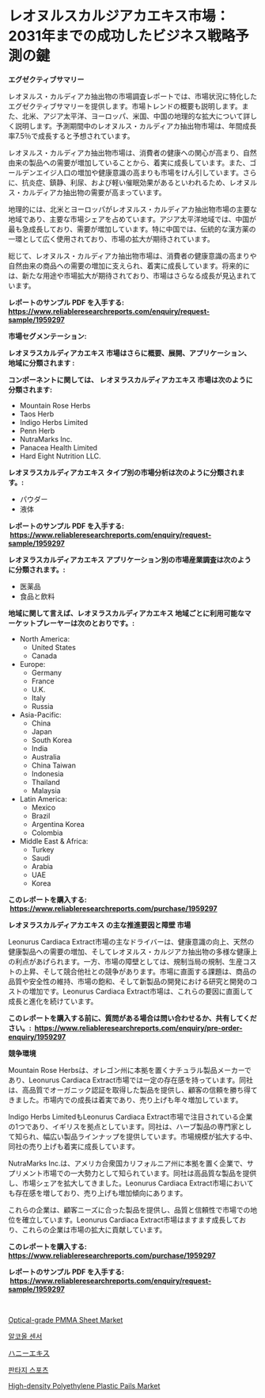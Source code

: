 <p><h1>レオヌルスカルジアカエキス市場：2031年までの成功したビジネス戦略予測の鍵</h1></p><p><strong>エグゼクティブサマリー</strong></p>
<p><p>レオヌルス・カルディアカ抽出物の市場調査レポートでは、市場状況に特化したエグゼクティブサマリーを提供します。市場トレンドの概要も説明します。また、北米、アジア太平洋、ヨーロッパ、米国、中国の地理的な拡大について詳しく説明します。予測期間中のレオヌルス・カルディアカ抽出物市場は、年間成長率7.5％で成長すると予想されています。</p><p>レオヌルス・カルディアカ抽出物市場は、消費者の健康への関心が高まり、自然由来の製品への需要が増加していることから、着実に成長しています。また、ゴールデンエイジ人口の増加や健康意識の高まりも市場をけん引しています。さらに、抗炎症、鎮静、利尿、および軽い催眠効果があるといわれるため、レオヌルス・カルディアカ抽出物の需要が高まっています。</p><p>地理的には、北米とヨーロッパがレオヌルス・カルディアカ抽出物市場の主要な地域であり、主要な市場シェアを占めています。アジア太平洋地域では、中国が最も急成長しており、需要が増加しています。特に中国では、伝統的な漢方薬の一環として広く使用されており、市場の拡大が期待されています。</p><p>総じて、レオヌルス・カルディアカ抽出物市場は、消費者の健康意識の高まりや自然由来の商品への需要の増加に支えられ、着実に成長しています。将来的には、新たな用途や市場拡大が期待されており、市場はさらなる成長が見込まれています。</p></p>
<p><strong>レポートのサンプル PDF を入手する: <a href="https://www.reliableresearchreports.com/enquiry/request-sample/1959297">https://www.reliableresearchreports.com/enquiry/request-sample/1959297</a></strong></p>
<p><strong>市場セグメンテーション:</strong></p>
<p><strong> レオヌラスカルディアカエキス 市場はさらに概要、展開、アプリケーション、地域に分類されます :</strong></p>
<p><strong>コンポーネントに関しては、 レオヌラスカルディアカエキス 市場は次のように分類されます: &nbsp;</strong></p>
<p><ul><li>Mountain Rose Herbs</li><li>Taos Herb</li><li>Indigo Herbs Limited</li><li>Penn Herb</li><li>NutraMarks Inc.</li><li>Panacea Health Limited</li><li>Hard Eight Nutrition LLC.</li></ul></p>
<p><strong> レオヌラスカルディアカエキス タイプ別の市場分析は次のように分類されます。:</strong></p>
<p><ul><li>パウダー</li><li>液体</li></ul></p>
<p><strong>レポートのサンプル PDF を入手する: &nbsp;<a href="https://www.reliableresearchreports.com/enquiry/request-sample/1959297">https://www.reliableresearchreports.com/enquiry/request-sample/1959297</a></strong></p>
<p><strong> レオヌラスカルディアカエキス アプリケーション別の市場産業調査は次のように分類されます。:</strong></p>
<p><ul><li>医薬品</li><li>食品と飲料</li></ul></p>
<p><strong>地域に関して言えば、レオヌラスカルディアカエキス 地域ごとに利用可能なマーケットプレーヤーは次のとおりです。:</strong></p>
<p><ul>
    <li>
        North America:
        <ul>
            <li>United States</li>
            <li>Canada</li>
        </ul>
    </li>
    <li>
        Europe:
        <ul>
            <li>Germany</li>
            <li>France</li>
            <li>U.K.</li>
            <li>Italy</li>
            <li>Russia</li>
        </ul>
    </li>
    <li>
        Asia-Pacific:
        <ul>
            <li>China</li>
            <li>Japan</li>
            <li>South Korea</li>
            <li>India</li>
            <li>Australia</li>
            <li>China Taiwan</li>
            <li>Indonesia</li>
            <li>Thailand</li>
            <li>Malaysia</li>
        </ul>
    </li>
    <li>
        Latin America:
        <ul>
            <li>Mexico</li>
            <li>Brazil</li>
            <li>Argentina Korea</li>
            <li>Colombia</li>
        </ul>
    </li>
    <li>
        Middle East & Africa:
        <ul>
            <li>Turkey</li>
            <li>Saudi</li>
            <li>Arabia</li>
            <li>UAE</li>
            <li>Korea</li>
        </ul>
    </li>
    </ul></p>
<p><strong>このレポートを購入する: &nbsp;<a href="https://www.reliableresearchreports.com/purchase/1959297">https://www.reliableresearchreports.com/purchase/1959297</a></strong></p>
<p><strong>レオヌラスカルディアカエキス の主な推進要因と障壁 市場</strong></p>
<p><p>Leonurus Cardiaca Extract市場の主なドライバーは、健康意識の向上、天然の健康製品への需要の増加、そしてレオヌルス・カルジアカ抽出物の多様な健康上の利点があげられます。一方、市場の障壁としては、規制当局の規制、生産コストの上昇、そして競合他社との競争があります。市場に直面する課題は、商品の品質や安全性の維持、市場の飽和、そして新製品の開発における研究と開発のコストの増加です。Leonurus Cardiaca Extract市場は、これらの要因に直面して成長と進化を続けています。</p></p>
<p><strong>このレポートを購入する前に、質問がある場合は問い合わせるか、共有してください。:&nbsp; <a href="https://www.reliableresearchreports.com/enquiry/pre-order-enquiry/1959297">https://www.reliableresearchreports.com/enquiry/pre-order-enquiry/1959297</a></strong></p>
<p><strong>競争環境</strong></p>
<p><p>Mountain Rose Herbsは、オレゴン州に本拠を置くナチュラル製品メーカーであり、Leonurus Cardiaca Extract市場では一定の存在感を持っています。同社は、高品質でオーガニック認証を取得した製品を提供し、顧客の信頼を勝ち得てきました。市場内での成長は着実であり、売り上げも年々増加しています。</p><p>Indigo Herbs LimitedもLeonurus Cardiaca Extract市場で注目されている企業の1つであり、イギリスを拠点としています。同社は、ハーブ製品の専門家として知られ、幅広い製品ラインナップを提供しています。市場規模が拡大する中、同社の売り上げも着実に成長しています。</p><p>NutraMarks Inc.は、アメリカ合衆国カリフォルニア州に本拠を置く企業で、サプリメント市場での一大勢力として知られています。同社は高品質な製品を提供し、市場シェアを拡大してきました。Leonurus Cardiaca Extract市場においても存在感を増しており、売り上げも増加傾向にあります。</p><p>これらの企業は、顧客ニーズに合った製品を提供し、品質と信頼性で市場での地位を確立しています。Leonurus Cardiaca Extract市場はますます成長しており、これらの企業は市場の拡大に貢献しています。</p></p>
<p><strong>このレポートを購入する: &nbsp; <a href="https://www.reliableresearchreports.com/purchase/1959297">https://www.reliableresearchreports.com/purchase/1959297</a></strong></p>
<p><strong>レポートのサンプル PDF を入手する: &nbsp;<a href="https://www.reliableresearchreports.com/enquiry/request-sample/1959297">https://www.reliableresearchreports.com/enquiry/request-sample/1959297</a></strong><strong></strong></p>
<p>&nbsp;</p>
<p><p><a href="https://issuu.com/reportprime-2/docs/optical-grade-pmma-sheet-market-size-2030.pptx">Optical-grade PMMA Sheet Market</a></p><p><a href="https://github.com/Howaoole34545/Market-Research-Report-List-1/blob/main/73722636009.md">알코올 센서</a></p><p><a href="https://github.com/cbigkbh02719/Market-Research-Report-List-1/blob/main/69025127260.md">ハニーエキス</a></p><p><a href="https://medium.com/@gradyporer56562023/%ED%8C%90%ED%83%80%EC%A7%80-%EC%8A%A4%ED%8F%AC%EC%B8%A0-%EC%8B%9C%EC%9E%A5%EC%9D%80-%EC%8B%9C%EC%9E%A5-%EC%A0%90%EC%9C%A0%EC%9C%A8-%EC%8B%9C%EC%9E%A5-%EB%8F%99%ED%96%A5-%EB%B0%8F-%EC%8B%9C%EC%9E%A5-%EC%84%B1%EC%9E%A5%EC%97%90-%EA%B4%80%ED%95%9C-%EC%A0%95%EB%B3%B4%EB%A5%BC-%EC%A0%9C%EA%B3%B5%ED%95%A9%EB%8B%88%EB%8B%A4-4b5efc6359e0">판타지 스포츠</a></p><p><a href="https://github.com/angelajermaine/Market-Research-Report-List-2/blob/main/high-density-polyethylene-plastic-pails-market.md">High-density Polyethylene Plastic Pails Market</a></p></p>